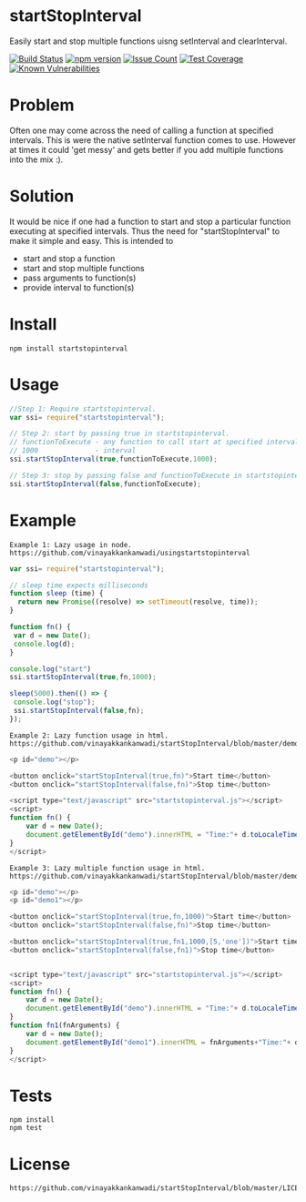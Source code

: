 # startStopInterval
Easily start and stop multiple functions uisng setInterval and clearInterval.

[![Build Status](https://travis-ci.org/vinayakkankanwadi/startStopInterval.svg?branch=master)](https://travis-ci.org/vinayakkankanwadi/startStopInterval)
[![npm version](https://badge.fury.io/js/startstopinterval.png)](https://badge.fury.io/js/startstopinterval)
[![Issue Count](https://codeclimate.com/repos/57f0d662762539006c007be9/badges/9188f8cd47a655a05661/issue_count.svg)](https://codeclimate.com/repos/57f0d662762539006c007be9/feed)
[![Test Coverage](https://codeclimate.com/repos/57f0d662762539006c007be9/badges/9188f8cd47a655a05661/coverage.svg)](https://codeclimate.com/repos/57f0d662762539006c007be9/coverage)
[![Known Vulnerabilities](https://snyk.io/test/github/vinayakkankanwadi/startstopinterval/4b139fc03c5c21f584b62bec9148d49c63b7442e/badge.svg)](https://snyk.io/test/github/vinayakkankanwadi/startstopinterval/4b139fc03c5c21f584b62bec9148d49c63b7442e)

Problem
========
Often one may come across the need of calling a function at specified intervals.
This is were the native setInterval function comes to use. 
However at times it could 'get messy' and gets better if you add multiple functions into the mix :).

Solution
========
It would be nice if one had a function to start and stop a particular function executing at specified intervals.
Thus the need for "startStopInterval" to make it simple and easy.
This is intended to 
- start and stop a function 
- start and stop multiple functions
- pass arguments to function(s)
- provide interval to function(s)

Install
========
```
npm install startstopinterval
```

Usage
======
```javascript
//Step 1: Require startstopinterval.
var ssi= require("startstopinterval");
```

```javascript
// Step 2: start by passing true in startstopinterval.
// functionToExecute - any function to call start at specified intervals.
// 1000              - interval
ssi.startStopInterval(true,functionToExecute,1000);
```

```javascript
// Step 3: stop by passing false and functionToExecute in startstopinterval.
ssi.startStopInterval(false,functionToExecute);
```

Example
======
```
Example 1: Lazy usage in node.
https://github.com/vinayakkankanwadi/usingstartstopinterval
```
```javascript
var ssi= require("startstopinterval");

// sleep time expects milliseconds
function sleep (time) {
  return new Promise((resolve) => setTimeout(resolve, time));
}

function fn() {
 var d = new Date();
 console.log(d);
}

console.log("start")
ssi.startStopInterval(true,fn,1000);

sleep(5000).then(() => {
 console.log("stop");
 ssi.startStopInterval(false,fn);
});
```

```
Example 2: Lazy function usage in html.
https://github.com/vinayakkankanwadi/startStopInterval/blob/master/demo.html
```
```javascript
<p id="demo"></p>

<button onclick="startStopInterval(true,fn)">Start time</button>
<button onclick="startStopInterval(false,fn)">Stop time</button>

<script type="text/javascript" src="startstopinterval.js"></script>
<script>
function fn() {
    var d = new Date();
    document.getElementById("demo").innerHTML = "Time:"+ d.toLocaleTimeString();
}
</script>

```

```
Example 3: Lazy multiple function usage in html.
https://github.com/vinayakkankanwadi/startStopInterval/blob/master/demo.html
```
```javascript
<p id="demo"></p>
<p id="demo1"></p>

<button onclick="startStopInterval(true,fn,1000)">Start time</button>
<button onclick="startStopInterval(false,fn)">Stop time</button>

<button onclick="startStopInterval(true,fn1,1000,[5,'one'])">Start time</button>
<button onclick="startStopInterval(false,fn1)">Stop time</button>


<script type="text/javascript" src="startstopinterval.js"></script>
<script>
function fn() {
    var d = new Date();
    document.getElementById("demo").innerHTML = "Time:"+ d.toLocaleTimeString();
}
function fn1(fnArguments) {
    var d = new Date();
    document.getElementById("demo1").innerHTML = fnArguments+"Time:"+ d.toLocaleTimeString();
}
</script>
```

Tests
=====
```shell
npm install
npm test
```

License
=======
```
https://github.com/vinayakkankanwadi/startStopInterval/blob/master/LICENSE
```
